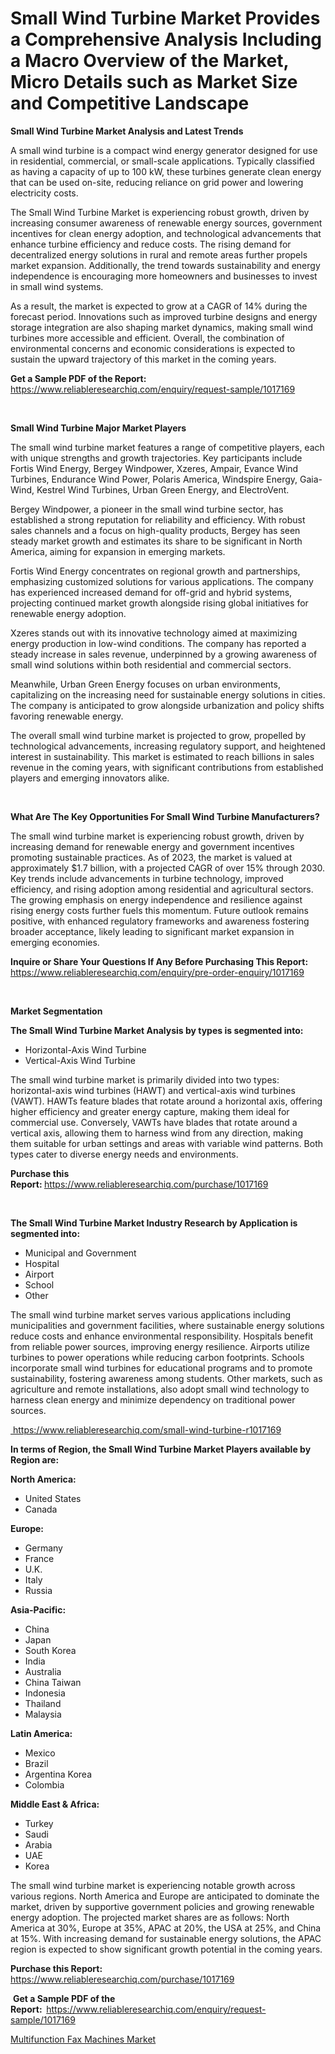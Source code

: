 <p><h1>Small Wind Turbine Market Provides a Comprehensive Analysis Including a Macro Overview of the Market, Micro Details such as Market Size and Competitive Landscape</h1></p><p><strong>Small Wind Turbine Market Analysis and Latest Trends</strong></p>
<p><p>A small wind turbine is a compact wind energy generator designed for use in residential, commercial, or small-scale applications. Typically classified as having a capacity of up to 100 kW, these turbines generate clean energy that can be used on-site, reducing reliance on grid power and lowering electricity costs.</p><p>The Small Wind Turbine Market is experiencing robust growth, driven by increasing consumer awareness of renewable energy sources, government incentives for clean energy adoption, and technological advancements that enhance turbine efficiency and reduce costs. The rising demand for decentralized energy solutions in rural and remote areas further propels market expansion. Additionally, the trend towards sustainability and energy independence is encouraging more homeowners and businesses to invest in small wind systems.</p><p>As a result, the market is expected to grow at a CAGR of 14% during the forecast period. Innovations such as improved turbine designs and energy storage integration are also shaping market dynamics, making small wind turbines more accessible and efficient. Overall, the combination of environmental concerns and economic considerations is expected to sustain the upward trajectory of this market in the coming years.</p></p>
<p><strong>Get a Sample PDF of the Report:&nbsp;</strong> <a href="https://www.reliableresearchiq.com/enquiry/request-sample/1017169?utm_campaign=2251&utm_medium=2&utm_source=Github&utm_content=ia&utm_term=21022025&utm_id=small-wind-turbine">https://www.reliableresearchiq.com/enquiry/request-sample/1017169</a></p>
<p>&nbsp;</p>
<p><strong>Small Wind Turbine Major Market Players</strong></p>
<p><p>The small wind turbine market features a range of competitive players, each with unique strengths and growth trajectories. Key participants include Fortis Wind Energy, Bergey Windpower, Xzeres, Ampair, Evance Wind Turbines, Endurance Wind Power, Polaris America, Windspire Energy, Gaia-Wind, Kestrel Wind Turbines, Urban Green Energy, and ElectroVent.</p><p>Bergey Windpower, a pioneer in the small wind turbine sector, has established a strong reputation for reliability and efficiency. With robust sales channels and a focus on high-quality products, Bergey has seen steady market growth and estimates its share to be significant in North America, aiming for expansion in emerging markets.</p><p>Fortis Wind Energy concentrates on regional growth and partnerships, emphasizing customized solutions for various applications. The company has experienced increased demand for off-grid and hybrid systems, projecting continued market growth alongside rising global initiatives for renewable energy adoption.</p><p>Xzeres stands out with its innovative technology aimed at maximizing energy production in low-wind conditions. The company has reported a steady increase in sales revenue, underpinned by a growing awareness of small wind solutions within both residential and commercial sectors.</p><p>Meanwhile, Urban Green Energy focuses on urban environments, capitalizing on the increasing need for sustainable energy solutions in cities. The company is anticipated to grow alongside urbanization and policy shifts favoring renewable energy.</p><p>The overall small wind turbine market is projected to grow, propelled by technological advancements, increasing regulatory support, and heightened interest in sustainability. This market is estimated to reach billions in sales revenue in the coming years, with significant contributions from established players and emerging innovators alike.</p></p>
<p>&nbsp;</p>
<p><strong>What Are The Key Opportunities For Small Wind Turbine Manufacturers?</strong></p>
<p><p>The small wind turbine market is experiencing robust growth, driven by increasing demand for renewable energy and government incentives promoting sustainable practices. As of 2023, the market is valued at approximately $1.7 billion, with a projected CAGR of over 15% through 2030. Key trends include advancements in turbine technology, improved efficiency, and rising adoption among residential and agricultural sectors. The growing emphasis on energy independence and resilience against rising energy costs further fuels this momentum. Future outlook remains positive, with enhanced regulatory frameworks and awareness fostering broader acceptance, likely leading to significant market expansion in emerging economies.</p></p>
<p><strong>Inquire or Share Your Questions If Any Before Purchasing This Report:</strong> <a href="https://www.reliableresearchiq.com/enquiry/pre-order-enquiry/1017169?utm_campaign=2251&utm_medium=2&utm_source=Github&utm_content=ia&utm_term=21022025&utm_id=small-wind-turbine">https://www.reliableresearchiq.com/enquiry/pre-order-enquiry/1017169</a></p>
<p>&nbsp;</p>
<p><strong>Market Segmentation</strong></p>
<p><strong>The Small Wind Turbine Market Analysis by types is segmented into:</strong></p>
<p><ul><li>Horizontal-Axis Wind Turbine</li><li>Vertical-Axis Wind Turbine</li></ul></p>
<p><p>The small wind turbine market is primarily divided into two types: horizontal-axis wind turbines (HAWT) and vertical-axis wind turbines (VAWT). HAWTs feature blades that rotate around a horizontal axis, offering higher efficiency and greater energy capture, making them ideal for commercial use. Conversely, VAWTs have blades that rotate around a vertical axis, allowing them to harness wind from any direction, making them suitable for urban settings and areas with variable wind patterns. Both types cater to diverse energy needs and environments.</p></p>
<p><strong>Purchase this Report:&nbsp;</strong><a href="https://www.reliableresearchiq.com/purchase/1017169?utm_campaign=2251&utm_medium=2&utm_source=Github&utm_content=ia&utm_term=21022025&utm_id=small-wind-turbine">https://www.reliableresearchiq.com/purchase/1017169</a></p>
<p>&nbsp;</p>
<p><strong>The Small Wind Turbine Market Industry Research by Application is segmented into:</strong></p>
<p><ul><li>Municipal and Government</li><li>Hospital</li><li>Airport</li><li>School</li><li>Other</li></ul></p>
<p><p>The small wind turbine market serves various applications including municipalities and government facilities, where sustainable energy solutions reduce costs and enhance environmental responsibility. Hospitals benefit from reliable power sources, improving energy resilience. Airports utilize turbines to power operations while reducing carbon footprints. Schools incorporate small wind turbines for educational programs and to promote sustainability, fostering awareness among students. Other markets, such as agriculture and remote installations, also adopt small wind technology to harness clean energy and minimize dependency on traditional power sources.</p></p>
<p><a href="https://www.reliableresearchiq.com/small-wind-turbine-r1017169?utm_campaign=2251&utm_medium=2&utm_source=Github&utm_content=ia&utm_term=21022025&utm_id=small-wind-turbine">&nbsp;https://www.reliableresearchiq.com/small-wind-turbine-r1017169</a></p>
<p><strong>In terms of Region, the Small Wind Turbine Market Players available by Region are:</strong></p>
<p>
    <p> <strong> North America: </strong>
        <ul>
            <li>United States</li>
            <li>Canada</li>
        </ul>
        </p> 
    <p> <strong> Europe: </strong>
        <ul>
            <li>Germany</li>
            <li>France</li>
            <li>U.K.</li>
            <li>Italy</li>
            <li>Russia</li>
        </ul>
        </p> 
    <p> <strong> Asia-Pacific: </strong>
        <ul>
            <li>China</li>
            <li>Japan</li>
            <li>South Korea</li>
            <li>India</li>
            <li>Australia</li>
            <li>China Taiwan</li>
            <li>Indonesia</li>
            <li>Thailand</li>
            <li>Malaysia</li>
        </ul>
        </p> 
    <p> <strong> Latin America: </strong>
        <ul>
            <li>Mexico</li>
            <li>Brazil</li>
            <li>Argentina Korea</li>
            <li>Colombia</li>
        </ul>
        </p> 
    <p> <strong> Middle East & Africa: </strong>
        <ul>
            <li>Turkey</li>
            <li>Saudi</li>
            <li>Arabia</li>
            <li>UAE</li>
            <li>Korea</li>
        </ul>
    </p>
    </p>
<p><p>The small wind turbine market is experiencing notable growth across various regions. North America and Europe are anticipated to dominate the market, driven by supportive government policies and growing renewable energy adoption. The projected market shares are as follows: North America at 30%, Europe at 35%, APAC at 20%, the USA at 25%, and China at 15%. With increasing demand for sustainable energy solutions, the APAC region is expected to show significant growth potential in the coming years.</p></p>
<p><strong>Purchase this Report: </strong><a href="https://www.reliableresearchiq.com/purchase/1017169?utm_campaign=2251&utm_medium=2&utm_source=Github&utm_content=ia&utm_term=21022025&utm_id=small-wind-turbine">https://www.reliableresearchiq.com/purchase/1017169</a></p>
<p>&nbsp;<strong>Get a Sample PDF of the Report:&nbsp;&nbsp;</strong><a href="https://www.reliableresearchiq.com/enquiry/request-sample/1017169?utm_campaign=2251&utm_medium=2&utm_source=Github&utm_content=ia&utm_term=21022025&utm_id=small-wind-turbine">https://www.reliableresearchiq.com/enquiry/request-sample/1017169</a></p>
<p><strong></strong></p>
<p><p><a href="https://github.com/AngelaWalsh696/Market-Research-Report-List-1/blob/main/multifunction-fax-machines-market.md?utm_campaign=2251&utm_medium=2&utm_source=Github&utm_content=ia&utm_term=21022025&utm_id=small-wind-turbine">Multifunction Fax Machines Market</a></p></p>